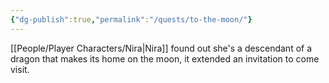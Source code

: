 ```yaml
---
{"dg-publish":true,"permalink":"/quests/to-the-moon/"}
---
```


[[People/Player Characters/Nira\|Nira]] found out she's a descendant of a dragon that makes its home on the moon, it extended an invitation to come visit.
